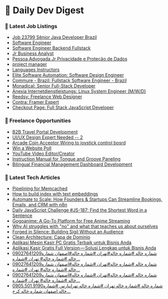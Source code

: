 # 📢 Daily Dev Digest

### 💼 Latest Job Listings
- [Job 23799 Sênior Java Developer Brazil](https://remoteOK.com/remote-jobs/remote-job-23799-senior-java-developer-brazil-ciampt-1093219)
- [Software Engineer](https://remoteOK.com/remote-jobs/remote-software-engineer-titan-1093216)
- [Software Engineer Backend Fullstack](https://remoteOK.com/remote-jobs/remote-software-engineer-backend-fullstack-sei-labs-1093215)
- [Jr Business Analyst](https://remoteOK.com/remote-jobs/remote-jr-business-analyst-healthcare-1093213)
- [Pessoa Advogada Jr Privacidade e Proteção de Dados](https://remoteOK.com/remote-jobs/remote-pessoa-advogada-jr-privacidade-e-protecao-de-dados-neon-pagamentos-1093211)
- [project manager](https://remoteOK.com/remote-jobs/remote-project-manager-prime-design-and-build-1093210)
- [Languages Instructors](https://remoteOK.com/remote-jobs/remote-languages-instructors-ae-virtual-class-1093209)
- [Elite Software Automation: Software Design Engineer](https://weworkremotely.com/remote-jobs/elite-software-automation-software-design-engineer)
- [Commure - Brazil: Fullstack Software Engineer - Brazil](https://weworkremotely.com/remote-jobs/commure-brazil-fullstack-software-engineer-brazil)
- [Monadical: Senior Full-Stack Developer](https://weworkremotely.com/remote-jobs/monadical-senior-full-stack-developer)
- [Anexia Internetdienstleistungs: Linux System Engineer (M/W/D)](https://weworkremotely.com/remote-jobs/anexia-internetdienstleistungs-linux-system-engineer-m-w-d)
- [Reedsy: Freelance Web Designer](https://weworkremotely.com/remote-jobs/reedsy-freelance-web-designer)
- [Contra: Framer Expert](https://weworkremotely.com/remote-jobs/contra-framer-expert)
- [Checkout Page: Full Stack JavaScript Developer](https://weworkremotely.com/remote-jobs/checkout-page-full-stack-javascript-developer-1)

### 🎯 Freelance Opportunities
- [B2B Travel Portal Development](https://www.freelancer.com/projects/php/Travel-Portal-Development-39438607.html)
- [UI/UX Design Expert Needed -- 2](https://www.freelancer.com/projects/user-interface-ia/Design-Expert-Needed-39438615.html)
- [Arcade Coin Acceptor Wiring to joystick control bosrd](https://www.freelancer.com/projects/electronics/Arcade-Coin-Acceptor-Wiring-joystick.html)
- [Win a Website Poll](https://www.freelancer.com/projects/graphic-design/Win-Website-Poll.html)
- [YouTube Video Editor/Creator](https://www.freelancer.com/projects/video-editing/YouTube-Video-Editor-Creator-39439996.html)
- [Instruction Manual for Tongue and Groove Paneling](https://www.freelancer.com/projects/graphic-design/Instruction-Manual-for-Tongue-Groove.html)
- [Bilingual Financial Management Dashboard Development](https://www.freelancer.com/projects/php/Bilingual-Financial-Management-Dashboard.html)

### 📝 Latest Tech Articles
- [Pipelining for Memcached](https://dev.to/obbap/pipelining-for-memcached-1pm9)
- [How to build index with text embeddings](https://dev.to/cocoindex/how-to-build-index-with-text-embeddings-j3m)
- [Automate to Scale: How Founders & Startups Can Streamline Bookings, Emails, and CRM with n8n](https://dev.to/tolu_cloudops/automate-to-scale-how-founders-startups-can-streamline-bookings-emails-and-crm-with-n8n-2fdi)
- [Daily JavaScript Challenge #JS-187: Find the Shortest Word in a Sentence](https://dev.to/dpc/daily-javascript-challenge-js-187-find-the-shortest-word-in-a-sentence-1d2k)
- [Gogoanime: A Go-To Platform for Free Anime Streaming](https://dev.to/tnia_posh_d9933578f3b5a28/gogoanime-a-go-to-platform-for-free-anime-streaming-57bm)
- [Why AI struggles with "no" and what that teaches us about ourselves](https://dev.to/wdp/why-ai-struggles-with-no-and-what-that-teaches-us-about-ourselves-4nlg)
- [Forged in Silence: Building Sigil Without an Audience](https://dev.to/superuser666-sigil/forged-in-silence-building-sigil-without-an-audience-ck4)
- [Clean Architecture: Capa de Dominio](https://medium.com/@jesus.macias.amador/clean-architecture-capa-de-dominio-2e1d7951a29f?source=rss------programming-5)
- [Aplikasi Mesin Kasir PC Gratis Terbaik untuk Bisnis Anda](https://medium.com/@caliheath/aplikasi-mesin-kasir-pc-gratis-terbaik-untuk-bisnis-anda-3f284c5d357f?source=rss------programming-5)
- [Aplikasi Kasir Gratis Full Version — Solusi Lengkap untuk Bisnis Anda](https://medium.com/@caliheath/aplikasi-kasir-gratis-full-version-solusi-lengkap-untuk-bisnis-anda-3878e6ffa449?source=rss------programming-5)
- [09027641209شماره خاله #شماره خاله#تهران #شماره خاله#اصفهان
شماره خاله #شماره خاله# تهران #شماره…](https://medium.com/@zdan84860/09027641209%D8%B4%D9%85%D8%A7%D8%B1%D9%87-%D8%AE%D8%A7%D9%84%D9%87-%D8%B4%D9%85%D8%A7%D8%B1%D9%87-%D8%AE%D8%A7%D9%84%D9%87-%D8%AA%D9%87%D8%B1%D8%A7%D9%86-%D8%B4%D9%85%D8%A7%D8%B1%D9%87-%D8%AE%D8%A7%D9%84%D9%87-%D8%A7%D8%B5%D9%81%D9%87%D8%A7%D9%86-%D8%B4%D9%85%D8%A7%D8%B1%D9%87-%D8%AE%D8%A7%D9%84%D9%87-%D8%B4%D9%85%D8%A7%D8%B1%D9%87-%D8%AE%D8%A7%D9%84%D9%87-%D8%AA%D9%87%D8%B1%D8%A7%D9%86-%D8%B4%D9%85%D8%A7%D8%B1%D9%87-9f5da82495cc?source=rss------programming-5)
- [09027641209شماره خاله #شماره خاله#تهران #شماره خاله#اصفهان
شماره خاله #شماره خاله# تهران #شماره…](https://medium.com/@zdan84860/09027641209%D8%B4%D9%85%D8%A7%D8%B1%D9%87-%D8%AE%D8%A7%D9%84%D9%87-%D8%B4%D9%85%D8%A7%D8%B1%D9%87-%D8%AE%D8%A7%D9%84%D9%87-%D8%AA%D9%87%D8%B1%D8%A7%D9%86-%D8%B4%D9%85%D8%A7%D8%B1%D9%87-%D8%AE%D8%A7%D9%84%D9%87-%D8%A7%D8%B5%D9%81%D9%87%D8%A7%D9%86-%D8%B4%D9%85%D8%A7%D8%B1%D9%87-%D8%AE%D8%A7%D9%84%D9%87-%D8%B4%D9%85%D8%A7%D8%B1%D9%87-%D8%AE%D8%A7%D9%84%D9%87-%D8%AA%D9%87%D8%B1%D8%A7%D9%86-%D8%B4%D9%85%D8%A7%D8%B1%D9%87-e0182fb04479?source=rss------programming-5)
- [09027641209شماره خاله #شماره خاله#تهران #شماره خاله#اصفهان
شماره خاله #شماره خاله# تهران #شماره…](https://medium.com/@zdan84860/09027641209%D8%B4%D9%85%D8%A7%D8%B1%D9%87-%D8%AE%D8%A7%D9%84%D9%87-%D8%B4%D9%85%D8%A7%D8%B1%D9%87-%D8%AE%D8%A7%D9%84%D9%87-%D8%AA%D9%87%D8%B1%D8%A7%D9%86-%D8%B4%D9%85%D8%A7%D8%B1%D9%87-%D8%AE%D8%A7%D9%84%D9%87-%D8%A7%D8%B5%D9%81%D9%87%D8%A7%D9%86-%D8%B4%D9%85%D8%A7%D8%B1%D9%87-%D8%AE%D8%A7%D9%84%D9%87-%D8%B4%D9%85%D8%A7%D8%B1%D9%87-%D8%AE%D8%A7%D9%84%D9%87-%D8%AA%D9%87%D8%B1%D8%A7%D9%86-%D8%B4%D9%85%D8%A7%D8%B1%D9%87-27e30960783d?source=rss------programming-5)
- [0905.501.9190شماره خاله #شماره خاله تهران #شماره خاله تهرانپارس #شماره خاله اصفهان شماره خاله کرج…](https://medium.com/@dghd/0905-501-9190%D8%B4%D9%85%D8%A7%D8%B1%D9%87-%D8%AE%D8%A7%D9%84%D9%87-%D8%B4%D9%85%D8%A7%D8%B1%D9%87-%D8%AE%D8%A7%D9%84%D9%87-%D8%AA%D9%87%D8%B1%D8%A7%D9%86-%D8%B4%D9%85%D8%A7%D8%B1%D9%87-%D8%AE%D8%A7%D9%84%D9%87-%D8%AA%D9%87%D8%B1%D8%A7%D9%86%D9%BE%D8%A7%D8%B1%D8%B3-%D8%B4%D9%85%D8%A7%D8%B1%D9%87-%D8%AE%D8%A7%D9%84%D9%87-%D8%A7%D8%B5%D9%81%D9%87%D8%A7%D9%86-%D8%B4%D9%85%D8%A7%D8%B1%D9%87-%D8%AE%D8%A7%D9%84%D9%87-%DA%A9%D8%B1%D8%AC-686ae8938c66?source=rss------programming-5)
